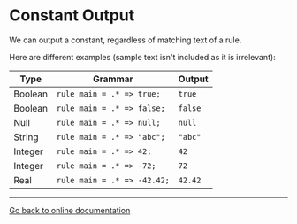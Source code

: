 # Constant Output

We can output a constant, regardless of matching text of a rule.

Here are different examples (sample text isn't included as it is irrelevant):

Type|Grammar|Output
-|-|-
Boolean|`rule main = .* => true;`|`true`
Boolean|`rule main = .* => false;`|`false`
Null|`rule main = .* => null;`|`null`
String|`rule main = .* => "abc";`|`"abc"`
Integer|`rule main = .* => 42;`|`42`
Integer|`rule main = .* => -72;`|`72`
Real|`rule main = .* => -42.42;`|`42.42`

---
[Go back to online documentation](../README.md)